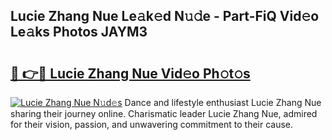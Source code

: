 ## Lucie Zhang Nue Le𝚊k𝚎d N𝚞𝚍e - Part-FiQ Vid𝚎o Le𝚊ks Photos JAYM3

# <h2><a href="http://fb48ab.evod.top/?m=Lucie+Zhang+Nue">🔗 👉🔴 Lucie Zhang Nue Vid𝚎o Ph𝚘t𝚘s</a></h2>

[![Lucie Zhang Nue N𝚞d𝚎s](https://i.imgur.com/8V9OHl7.gif)](http://fb48ab.evod.top/?m=Lucie+Zhang+Nue)
Dance and lifestyle enthusiast Lucie Zhang Nue sharing their journey online. Charismatic leader Lucie Zhang Nue, admired for their vision, passion, and unwavering commitment to their cause. 
